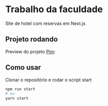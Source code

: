 # Trabalho da faculdade

Site de hotel com reservas em Next.js

## Projeto rodando

Preview do projeto [Pim](http://stackblitz.com/):

## Como usar

Clonar o repositório e rodar o script start

```bash
npm run start
# ou
yarn start
```
